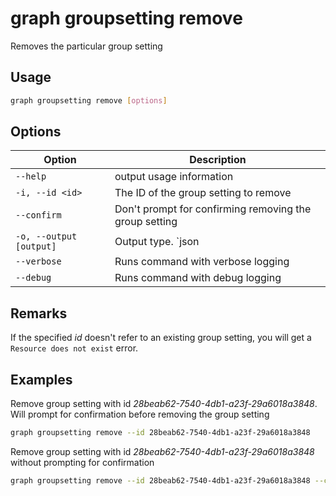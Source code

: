 # graph groupsetting remove

Removes the particular group setting

## Usage

```sh
graph groupsetting remove [options]
```

## Options

Option|Description
------|-----------
`--help`|output usage information
`-i, --id <id>`|The ID of the group setting to remove
`--confirm`|Don't prompt for confirming removing the group setting
`-o, --output [output]`|Output type. `json|text`. Default `text`
`--verbose`|Runs command with verbose logging
`--debug`|Runs command with debug logging

## Remarks

If the specified _id_ doesn't refer to an existing group setting, you will get a `Resource does not exist` error.

## Examples

Remove group setting with id _28beab62-7540-4db1-a23f-29a6018a3848_. Will prompt for confirmation before removing the group setting

```sh
graph groupsetting remove --id 28beab62-7540-4db1-a23f-29a6018a3848
```

Remove group setting with id _28beab62-7540-4db1-a23f-29a6018a3848_ without prompting for confirmation

```sh
graph groupsetting remove --id 28beab62-7540-4db1-a23f-29a6018a3848 --confirm
```